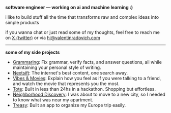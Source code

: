 **software engineer — working on ai and machine learning :)**

i like to build stuff all the time that transforms raw and complex ideas into simple products

if you wanna chat or just read some of my thoughts, feel free to reach me on [X (twitter)](https://x.com/software_valen) or via [hi@valentinradovich.com](hi@valentinradovich.com)

---
**some of my side projects**
- [Grammaring](https://www.raycast.com/valenradovich/grammaring): Fix grammar, verify facts, and answer questions, all while maintaining your personal style of writing.
- [Nextsift](https://nextsift.com): The internet's best content, one search away.
- [Vibes & Movies](vibesnmovies.com): Explain how you feel as if you were talking to a friend, and watch the movie that represents you the most.
- [Tote](https://x.com/software_valen/status/1898735605212762296): Built in less than 24hs in a hackathon. Shopping but effortless. 
- [Neighborhood Discovery](https://x.com/software_valen/status/1874193625086869837): I was about to move to a new city, so I needed to know what was near my apartment.
- [Treasy](https://x.com/software_valen/status/1916659209871007983): Built an app to organize my Europe trip easily.

